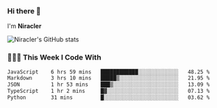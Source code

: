 ### Hi there 👋

I'm **Niracler**

![Niracler's GitHub stats](https://github-readme-stats.vercel.app/api?username=Niracler&show_icons=true)


### 👨🏻‍💻 This Week I Code With

<!--START_SECTION:waka-->

```txt
JavaScript    6 hrs 59 mins   ████████████░░░░░░░░░░░░░   48.25 %
Markdown      3 hrs 10 mins   █████▒░░░░░░░░░░░░░░░░░░░   21.95 %
JSON          1 hr 53 mins    ███▒░░░░░░░░░░░░░░░░░░░░░   13.09 %
TypeScript    1 hr 2 mins     █▓░░░░░░░░░░░░░░░░░░░░░░░   07.13 %
Python        31 mins         █░░░░░░░░░░░░░░░░░░░░░░░░   03.62 %
```

<!--END_SECTION:waka-->
